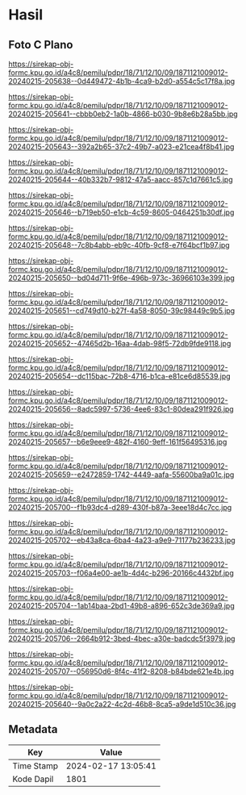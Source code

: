 # Hasil

## Foto C Plano

https://sirekap-obj-formc.kpu.go.id/a4c8/pemilu/pdpr/18/71/12/10/09/1871121009012-20240215-205638--0d449472-4b1b-4ca9-b2d0-a554c5c17f8a.jpg

https://sirekap-obj-formc.kpu.go.id/a4c8/pemilu/pdpr/18/71/12/10/09/1871121009012-20240215-205641--cbbb0eb2-1a0b-4866-b030-9b8e6b28a5bb.jpg

https://sirekap-obj-formc.kpu.go.id/a4c8/pemilu/pdpr/18/71/12/10/09/1871121009012-20240215-205643--392a2b65-37c2-49b7-a023-e21cea4f8b41.jpg

https://sirekap-obj-formc.kpu.go.id/a4c8/pemilu/pdpr/18/71/12/10/09/1871121009012-20240215-205644--40b332b7-9812-47a5-aacc-857c1d7661c5.jpg

https://sirekap-obj-formc.kpu.go.id/a4c8/pemilu/pdpr/18/71/12/10/09/1871121009012-20240215-205646--b719eb50-e1cb-4c59-8605-0464251b30df.jpg

https://sirekap-obj-formc.kpu.go.id/a4c8/pemilu/pdpr/18/71/12/10/09/1871121009012-20240215-205648--7c8b4abb-eb9c-40fb-9cf8-e7f64bcf1b97.jpg

https://sirekap-obj-formc.kpu.go.id/a4c8/pemilu/pdpr/18/71/12/10/09/1871121009012-20240215-205650--bd04d711-9f6e-496b-973c-36966103e399.jpg

https://sirekap-obj-formc.kpu.go.id/a4c8/pemilu/pdpr/18/71/12/10/09/1871121009012-20240215-205651--cd749d10-b27f-4a58-8050-39c98449c9b5.jpg

https://sirekap-obj-formc.kpu.go.id/a4c8/pemilu/pdpr/18/71/12/10/09/1871121009012-20240215-205652--47465d2b-16aa-4dab-98f5-72db9fde9118.jpg

https://sirekap-obj-formc.kpu.go.id/a4c8/pemilu/pdpr/18/71/12/10/09/1871121009012-20240215-205654--dc115bac-72b8-4716-b1ca-e81ce6d85539.jpg

https://sirekap-obj-formc.kpu.go.id/a4c8/pemilu/pdpr/18/71/12/10/09/1871121009012-20240215-205656--8adc5997-5736-4ee6-83c1-80dea291f926.jpg

https://sirekap-obj-formc.kpu.go.id/a4c8/pemilu/pdpr/18/71/12/10/09/1871121009012-20240215-205657--b6e9eee9-482f-4160-9eff-161f56495316.jpg

https://sirekap-obj-formc.kpu.go.id/a4c8/pemilu/pdpr/18/71/12/10/09/1871121009012-20240215-205659--e2472859-1742-4449-aafa-55600ba9a01c.jpg

https://sirekap-obj-formc.kpu.go.id/a4c8/pemilu/pdpr/18/71/12/10/09/1871121009012-20240215-205700--f1b93dc4-d289-430f-b87a-3eee18d4c7cc.jpg

https://sirekap-obj-formc.kpu.go.id/a4c8/pemilu/pdpr/18/71/12/10/09/1871121009012-20240215-205702--eb43a8ca-6ba4-4a23-a9e9-71177b236233.jpg

https://sirekap-obj-formc.kpu.go.id/a4c8/pemilu/pdpr/18/71/12/10/09/1871121009012-20240215-205703--f06a4e00-ae1b-4d4c-b296-20166c4432bf.jpg

https://sirekap-obj-formc.kpu.go.id/a4c8/pemilu/pdpr/18/71/12/10/09/1871121009012-20240215-205704--1ab14baa-2bd1-49b8-a896-652c3de369a9.jpg

https://sirekap-obj-formc.kpu.go.id/a4c8/pemilu/pdpr/18/71/12/10/09/1871121009012-20240215-205706--2664b912-3bed-4bec-a30e-badcdc5f3979.jpg

https://sirekap-obj-formc.kpu.go.id/a4c8/pemilu/pdpr/18/71/12/10/09/1871121009012-20240215-205707--056950d6-8f4c-41f2-8208-b84bde621e4b.jpg

https://sirekap-obj-formc.kpu.go.id/a4c8/pemilu/pdpr/18/71/12/10/09/1871121009012-20240215-205640--9a0c2a22-4c2d-46b8-8ca5-a9de1d510c36.jpg


## Metadata

| Key        | Value               |
| ---------- | ------------------- |
| Time Stamp | 2024-02-17 13:05:41 |
| Kode Dapil | 1801                |



